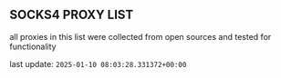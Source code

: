 ## SOCKS4 PROXY LIST

all proxies in this list were collected from open sources and tested for functionality

last update: `2025-01-10 08:03:28.331372+00:00`